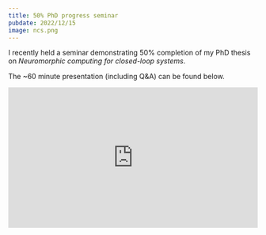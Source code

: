 ```yaml
---
title: 50% PhD progress seminar
pubdate: 2022/12/15
image: ncs.png
---
```


I recently held a seminar demonstrating 50% completion of my PhD thesis on <i>Neuromorphic computing for closed-loop systems</i>.

The ~60 minute presentation (including Q&A) can be found below.

<div style="max-width: 853px"><div style="position: relative; padding-bottom: 56.25%; height: 0; overflow: hidden;"><iframe src="https://kth-my.sharepoint.com/personal/jeped_ug_kth_se/_layouts/15/embed.aspx?UniqueId=cd1f57c6-4e35-44d9-940b-1439725c1dec&embed=%7B%22ust%22%3Atrue%7D&referrer=OneUpFileViewer&referrerScenario=EmbedDialog.Create" width="853" height="480" frameborder="0" scrolling="no" allowfullscreen title="2212_50.mp4" style="border:none; position: absolute; top: 0; left: 0; right: 0; bottom: 0; height: 100%; max-width: 100%;"></iframe></div></div>